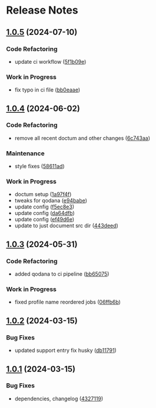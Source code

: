 # Release Notes

## [1.0.5](https://gitlab.com/zenphp/modulr/compare/v1.0.4...v1.0.5) (2024-07-10)


### Code Refactoring

* update ci workflow ([5f1b09e](https://gitlab.com/zenphp/modulr/commit/5f1b09e3e6b5f62ae1349ebcf53e39c7201fee90))


### Work in Progress

* fix typo in ci file ([bb0eaae](https://gitlab.com/zenphp/modulr/commit/bb0eaae9e3d0553a00a973bdac85c2b072fcf13b))

## [1.0.4](https://gitlab.com/zenphp/modulr/compare/v1.0.3...v1.0.4) (2024-06-02)


### Code Refactoring

* remove all recent doctum and other changes ([6c743aa](https://gitlab.com/zenphp/modulr/commit/6c743aae55b10ae97c30298c3096908e34c03c5f))


### Maintenance

* style fixes ([58611ad](https://gitlab.com/zenphp/modulr/commit/58611adab96986569a1fb0eb4d55537b1129ab7b))


### Work in Progress

* doctum setup ([1a97f4f](https://gitlab.com/zenphp/modulr/commit/1a97f4fc18774ec2000040b9078a11053f0e4d1f))
* tweaks for qodana ([e94babe](https://gitlab.com/zenphp/modulr/commit/e94babe6397037b725e86a3c0093f040a0a904d4))
* update config ([f5ec8e3](https://gitlab.com/zenphp/modulr/commit/f5ec8e34a92df1165ea6beb11d646ba1c4d55eb7))
* update config ([da64dfb](https://gitlab.com/zenphp/modulr/commit/da64dfb8f38d2f0a484d187f44d1134104c707da))
* update config ([ef49d6e](https://gitlab.com/zenphp/modulr/commit/ef49d6ec2e36d8277efe5e5840f23065629bee8b))
* update to just document src dir ([443deed](https://gitlab.com/zenphp/modulr/commit/443deed471da6cfdd72c5246f576d433feed7a23))

## [1.0.3](https://gitlab.com/zenphp/modulr/compare/v1.0.2...v1.0.3) (2024-05-31)


### Code Refactoring

* added qodana to ci pipeline ([bb65075](https://gitlab.com/zenphp/modulr/commit/bb650755c8b67406fbd9a8d63958f3f04fba5685))


### Work in Progress

* fixed profile name reordered jobs ([06ffb6b](https://gitlab.com/zenphp/modulr/commit/06ffb6b3c3a3cdfac536036e891711572a60071f))

## [1.0.2](https://gitlab.com/zenphp/modulr/compare/v1.0.1...v1.0.2) (2024-03-15)


### Bug Fixes

* updated support entry fix husky ([db11791](https://gitlab.com/zenphp/modulr/commit/db1179199e9070467b8d2e54c4a5bf2905039b9a))

## [1.0.1](https://gitlab.com/zenphp/modulr/compare/v1.0.0...v1.0.1) (2024-03-15)


### Bug Fixes

* dependencies, changelog ([4327119](https://gitlab.com/zenphp/modulr/commit/43271194f466d32fc52903916ba772e8939555c1))
